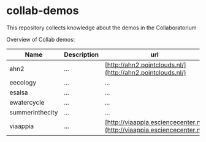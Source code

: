 # collab-demos
This repository collects knowledge about the demos in the Collaboratorium

Overview of Collab demos:

| Name | Description | url |
| --- | --- | --- |
| ahn2  | ...  | [http://ahn2.pointclouds.nl/](http://ahn2.pointclouds.nl/)  |
| eecology  | ...  | ...  |
| esalsa  | ...  | ...  |
| ewatercycle  | ...  | ...  |
| summerinthecity  | ...  | ...  |
| viaappia  | ...  | [http://viaappia.esciencecenter.nl](http://viaappia.esciencecenter.nl)  |
